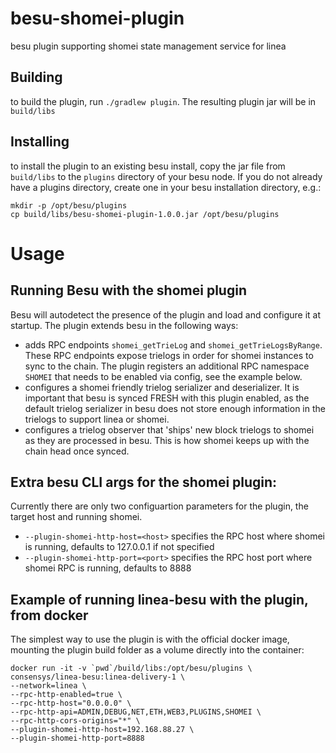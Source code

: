 # besu-shomei-plugin

besu plugin supporting shomei state management service for linea

## Building
to build the plugin, run `./gradlew plugin`.  The resulting plugin jar will be in `build/libs`

## Installing
to install the plugin to an existing besu install, copy the jar file from `build/libs` to the `plugins` directory of your besu node.  If you do not already have a plugins directory, create one in your besu installation directory, e.g.:
``` 
mkdir -p /opt/besu/plugins
cp build/libs/besu-shomei-plugin-1.0.0.jar /opt/besu/plugins
```

# Usage 

## Running Besu with the shomei plugin
Besu will autodetect the presence of the plugin and load and configure it at startup.  The plugin extends besu in the following ways:   
* adds RPC endpoints `shomei_getTrieLog` and `shomei_getTrieLogsByRange`.  These RPC endpoints expose trielogs in order for shomei instances to sync to the chain.  The plugin registers an additional RPC namespace `SHOMEI` that needs to be enabled via config, see the example below.
* configures a shomei friendly trielog serializer and deserializer.  It is important that besu is synced FRESH with this plugin enabled, as the default trielog serializer in besu does not store enough information in the trielogs to support linea or shomei.
* configures a trielog observer that 'ships' new block trielogs to shomei as they are processed in besu.  This is how shomei keeps up with the chain head once synced.

## Extra besu CLI args for the shomei plugin:
Currently there are only two configuartion parameters for the plugin, the target host and running shomei.
* `--plugin-shomei-http-host=<host>` specifies the RPC host where shomei is running, defaults to 127.0.0.1 if not specified
* `--plugin-shomei-http-port=<port>` specifies the RPC host port where shomei RPC is running, defaults to 8888

## Example of running linea-besu with the plugin, from docker
The simplest way to use the plugin is with the official docker image, mounting the plugin build folder as a volume directly into the container:

```
docker run -it -v `pwd`/build/libs:/opt/besu/plugins \
consensys/linea-besu:linea-delivery-1 \
--network=linea \
--rpc-http-enabled=true \
--rpc-http-host="0.0.0.0" \
--rpc-http-api=ADMIN,DEBUG,NET,ETH,WEB3,PLUGINS,SHOMEI \
--rpc-http-cors-origins="*" \
--plugin-shomei-http-host=192.168.88.27 \
--plugin-shomei-http-port=8888
```



